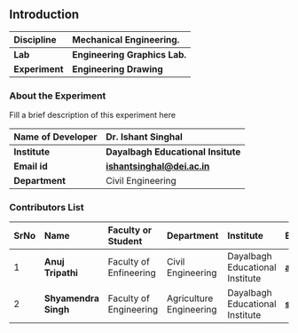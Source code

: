 ## Introduction


<b>Discipline | <b>Mechanical Engineering.
:--|:--|
<b> Lab | <b> Engineering Graphics Lab.
<b> Experiment|     <b> Engineering Drawing

### About the Experiment 

Fill a brief description of this experiment here

<b>Name of Developer | <b> Dr. Ishant Singhal
:--|:--|
<b> Institute | <b>  Dayalbagh Educational Insitute
<b> Email id|     <b>  ishantsinghal@dei.ac.in
<b> Department |  Civil Engineering

### Contributors List

SrNo | Name | Faculty or Student | Department| Institute | Email id
:--|:--|:--|:--|:--|:--|
1 | <b> Anuj Tripathi | Faculty of Enfineering | Civil Engineering | Dayalbagh Educational Institute | <b> atripati1253@gmail.com
2 | <b> Shyamendra Singh | Faculty of Engineering | Agriculture Engineering | Dayalbagh Educational Institute | <b> shyamendratomar736@gmail.com
